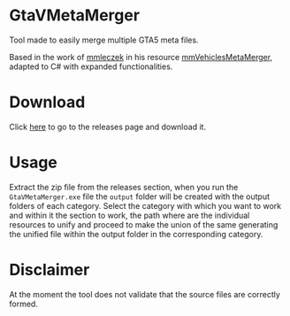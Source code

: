 # GtaVMetaMerger
Tool made to easily merge multiple GTA5 meta files.

Based in the work of [mmleczek](https://github.com/mmleczek) in his resource [mmVehiclesMetaMerger](https://github.com/mmleczek/mmVehiclesMetaMerger), adapted to C# with expanded functionalities.

# Download
Click [here](https://github.com/Imperio-Company/GtaVMetaMerger/releases/latest) to go to the releases page and download it.

# Usage
Extract the zip file from the releases section, when you run the `GtaVMetaMerger.exe` file the `output` folder will be created with the output folders of each category.
Select the category with which you want to work and within it the section to work, the path where are the individual resources to unify and proceed to make the union of the same generating the unified file within the output folder in the corresponding category.

# Disclaimer
At the moment the tool does not validate that the source files are correctly formed.